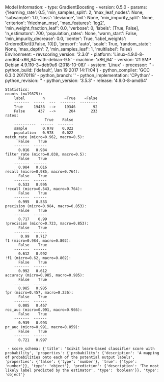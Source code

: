 Model Information:
	 - type: GradientBoosting
	 - version: 0.5.0
	 - params: {'learning_rate': 0.5, 'min_samples_split': 2, 'max_leaf_nodes': None, 'subsample': 1.0, 'loss': 'deviance', 'init': None, 'min_impurity_split': None, 'criterion': 'friedman_mse', 'max_features': 'log2', 'min_weight_fraction_leaf': 0.0, 'verbose': 0, 'labels': [True, False], 'n_estimators': 700, 'population_rates': None, 'warm_start': False, 'min_impurity_decrease': 0.0, 'center': True, 'label_weights': OrderedDict([(False, 10)]), 'presort': 'auto', 'scale': True, 'random_state': None, 'max_depth': 7, 'min_samples_leaf': 1, 'multilabel': False}
	Environment:
	 - revscoring_version: '2.3.0'
	 - platform: 'Linux-4.9.0-8-amd64-x86_64-with-debian-9.5'
	 - machine: 'x86_64'
	 - version: '#1 SMP Debian 4.9.110-3+deb9u6 (2018-10-08)'
	 - system: 'Linux'
	 - processor: ''
	 - python_build: ('default', 'Jan 19 2017 14:11:04')
	 - python_compiler: 'GCC 6.3.0 20170118'
	 - python_branch: ''
	 - python_implementation: 'CPython'
	 - python_revision: ''
	 - python_version: '3.5.3'
	 - release: '4.9.0-8-amd64'
	
	Statistics:
	counts (n=19875):
		label        n         ~True    ~False
		-------  -----  ---  -------  --------
		True     19438  -->    19346        92
		False      437  -->      204       233
	rates:
		              True    False
		----------  ------  -------
		sample       0.978    0.022
		population   0.978    0.022
	match_rate (micro=0.962, macro=0.5):
		  False    True
		-------  ------
		  0.016   0.984
	filter_rate (micro=0.038, macro=0.5):
		  False    True
		-------  ------
		  0.984   0.016
	recall (micro=0.985, macro=0.764):
		  False    True
		-------  ------
		  0.533   0.995
	!recall (micro=0.543, macro=0.764):
		  False    True
		-------  ------
		  0.995   0.533
	precision (micro=0.984, macro=0.853):
		  False    True
		-------  ------
		  0.717    0.99
	!precision (micro=0.723, macro=0.853):
		  False    True
		-------  ------
		   0.99   0.717
	f1 (micro=0.984, macro=0.802):
		  False    True
		-------  ------
		  0.612   0.992
	!f1 (micro=0.62, macro=0.802):
		  False    True
		-------  ------
		  0.992   0.612
	accuracy (micro=0.985, macro=0.985):
		  False    True
		-------  ------
		  0.985   0.985
	fpr (micro=0.457, macro=0.236):
		  False    True
		-------  ------
		  0.005   0.467
	roc_auc (micro=0.991, macro=0.966):
		  False    True
		-------  ------
		  0.939   0.993
	pr_auc (micro=0.991, macro=0.859):
		  False    True
		-------  ------
		  0.721   0.997
	
	 - score_schema: {'title': 'Scikit learn-based classifier score with probability', 'properties': {'probability': {'description': 'A mapping of probabilities onto each of the potential output labels', 'properties': {'false': {'type': 'number'}, 'true': {'type': 'number'}}, 'type': 'object'}, 'prediction': {'description': 'The most likely label predicted by the estimator', 'type': 'boolean'}}, 'type': 'object'}

